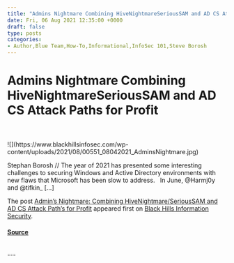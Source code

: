 ```yaml
---
title: "Admins Nightmare Combining HiveNightmareSeriousSAM and AD CS Attack Paths for Profit"
date: Fri, 06 Aug 2021 12:35:00 +0000
draft: false
type: posts
categories: 
- Author,Blue Team,How-To,Informational,InfoSec 101,Steve Borosh
---
```

# Admins Nightmare Combining HiveNightmareSeriousSAM and AD CS Attack Paths for Profit

<br/>

<br/>
![](https://www.blackhillsinfosec.com/wp-content/uploads/2021/08/00551_08042021_AdminsNightmare.jpg)

Stephan Borosh // The year of 2021 has presented some interesting challenges to securing Windows and Active Directory environments with new flaws that Microsoft has been slow to address.   In June, @Harmj0y and @tifkin\_ \[…\]

The post [Admin’s Nightmare: Combining HiveNightmare/SeriousSAM and AD CS Attack Path’s for Profit](https://www.blackhillsinfosec.com/admins-nightmare-combining-hivenightmare-serioussam-and-ad-cs-attack-paths-for-profit/) appeared first on [Black Hills Information Security](https://www.blackhillsinfosec.com).

#### [Source](https://www.blackhillsinfosec.com/admins-nightmare-combining-hivenightmare-serioussam-and-ad-cs-attack-paths-for-profit/)

<br/>
---
